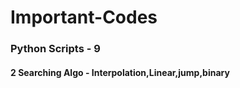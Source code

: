 # Important-Codes

### Python Scripts - 9

#### 2 Searching Algo - Interpolation,Linear,jump,binary
